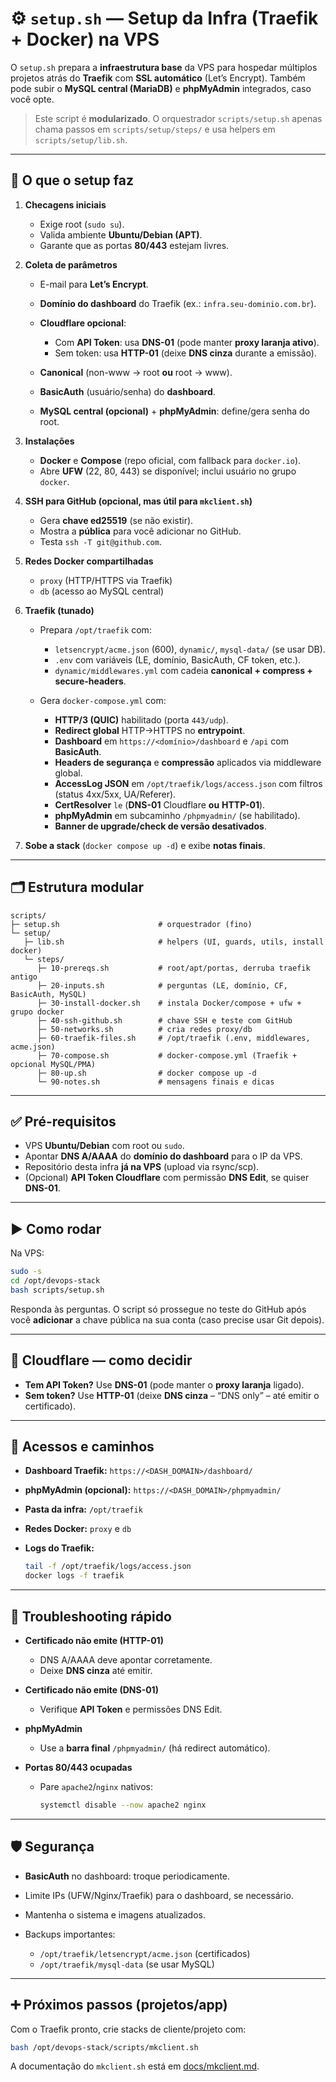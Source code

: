 # ⚙️ `setup.sh` — Setup da Infra (Traefik + Docker) na VPS

O `setup.sh` prepara a **infraestrutura base** da VPS para hospedar múltiplos projetos atrás do **Traefik** com **SSL automático** (Let’s Encrypt).
Também pode subir o **MySQL central (MariaDB)** e **phpMyAdmin** integrados, caso você opte.

> Este script é **modularizado**. O orquestrador `scripts/setup.sh` apenas chama passos em `scripts/setup/steps/` e usa helpers em `scripts/setup/lib.sh`.

---

## 🧭 O que o setup faz

1. **Checagens iniciais**

   * Exige root (`sudo su`).
   * Valida ambiente **Ubuntu/Debian (APT)**.
   * Garante que as portas **80/443** estejam livres.

2. **Coleta de parâmetros**

   * E-mail para **Let’s Encrypt**.
   * **Domínio do dashboard** do Traefik (ex.: `infra.seu-dominio.com.br`).
   * **Cloudflare opcional**:

     * Com **API Token**: usa **DNS-01** (pode manter **proxy laranja ativo**).
     * Sem token: usa **HTTP-01** (deixe **DNS cinza** durante a emissão).
   * **Canonical** (non-www → root **ou** root → www).
   * **BasicAuth** (usuário/senha) do **dashboard**.
   * **MySQL central (opcional)** + **phpMyAdmin**: define/gera senha do root.

3. **Instalações**

   * **Docker** e **Compose** (repo oficial, com fallback para `docker.io`).
   * Abre **UFW** (22, 80, 443) se disponível; inclui usuário no grupo `docker`.

4. **SSH para GitHub (opcional, mas útil para `mkclient.sh`)**

   * Gera **chave ed25519** (se não existir).
   * Mostra a **pública** para você adicionar no GitHub.
   * Testa `ssh -T git@github.com`.

5. **Redes Docker compartilhadas**

   * `proxy` (HTTP/HTTPS via Traefik)
   * `db` (acesso ao MySQL central)

6. **Traefik (tunado)**

   * Prepara `/opt/traefik` com:

     * `letsencrypt/acme.json` (600), `dynamic/`, `mysql-data/` (se usar DB).
     * `.env` com variáveis (LE, domínio, BasicAuth, CF token, etc.).
     * `dynamic/middlewares.yml` com cadeia **canonical + compress + secure-headers**.
   * Gera `docker-compose.yml` com:

     * **HTTP/3 (QUIC)** habilitado (porta `443/udp`).
     * **Redirect global** HTTP→HTTPS no **entrypoint**.
     * **Dashboard** em `https://<domínio>/dashboard` e `/api` com **BasicAuth**.
     * **Headers de segurança** e **compressão** aplicados via middleware global.
     * **AccessLog JSON** em `/opt/traefik/logs/access.json` com filtros (status 4xx/5xx, UA/Referer).
     * **CertResolver** `le` (**DNS-01** Cloudflare **ou** **HTTP-01**).
     * **phpMyAdmin** em subcaminho `/phpmyadmin/` (se habilitado).
     * **Banner de upgrade/check de versão desativados**.

7. **Sobe a stack** (`docker compose up -d`) e exibe **notas finais**.

---

## 🗂️ Estrutura modular

```
scripts/
├─ setup.sh                      # orquestrador (fino)
└─ setup/
   ├─ lib.sh                     # helpers (UI, guards, utils, install docker)
   └─ steps/
      ├─ 10-prereqs.sh           # root/apt/portas, derruba traefik antigo
      ├─ 20-inputs.sh            # perguntas (LE, domínio, CF, BasicAuth, MySQL)
      ├─ 30-install-docker.sh    # instala Docker/compose + ufw + grupo docker
      ├─ 40-ssh-github.sh        # chave SSH e teste com GitHub
      ├─ 50-networks.sh          # cria redes proxy/db
      ├─ 60-traefik-files.sh     # /opt/traefik (.env, middlewares, acme.json)
      ├─ 70-compose.sh           # docker-compose.yml (Traefik + opcional MySQL/PMA)
      ├─ 80-up.sh                # docker compose up -d
      └─ 90-notes.sh             # mensagens finais e dicas
```

---

## ✅ Pré-requisitos

* VPS **Ubuntu/Debian** com root ou `sudo`.
* Apontar **DNS A/AAAA** do **domínio do dashboard** para o IP da VPS.
* Repositório desta infra **já na VPS** (upload via rsync/scp).
* (Opcional) **API Token Cloudflare** com permissão **DNS Edit**, se quiser **DNS-01**.

---

## ▶️ Como rodar

Na VPS:

```bash
sudo -s
cd /opt/devops-stack
bash scripts/setup.sh
```

Responda às perguntas. O script só prossegue no teste do GitHub após você **adicionar** a chave pública na sua conta (caso precise usar Git depois).

---

## 🔐 Cloudflare — como decidir

* **Tem API Token?** Use **DNS-01** (pode manter o **proxy laranja** ligado).
* **Sem token?** Use **HTTP-01** (deixe **DNS cinza** – “DNS only” – até emitir o certificado).

---

## 🔎 Acessos e caminhos

* **Dashboard Traefik:** `https://<DASH_DOMAIN>/dashboard/`
* **phpMyAdmin (opcional):** `https://<DASH_DOMAIN>/phpmyadmin/`
* **Pasta da infra:** `/opt/traefik`
* **Redes Docker:** `proxy` e `db`
* **Logs do Traefik:**

  ```bash
  tail -f /opt/traefik/logs/access.json
  docker logs -f traefik
  ```

---

## 🧰 Troubleshooting rápido

* **Certificado não emite (HTTP-01)**

  * DNS A/AAAA deve apontar corretamente.
  * Deixe **DNS cinza** até emitir.

* **Certificado não emite (DNS-01)**

  * Verifique **API Token** e permissões DNS Edit.

* **phpMyAdmin**

  * Use a **barra final** `/phpmyadmin/` (há redirect automático).

* **Portas 80/443 ocupadas**

  * Pare `apache2`/`nginx` nativos:

    ```bash
    systemctl disable --now apache2 nginx
    ```

---

## 🛡️ Segurança

* **BasicAuth** no dashboard: troque periodicamente.
* Limite IPs (UFW/Nginx/Traefik) para o dashboard, se necessário.
* Mantenha o sistema e imagens atualizados.
* Backups importantes:

  * `/opt/traefik/letsencrypt/acme.json` (certificados)
  * `/opt/traefik/mysql-data` (se usar MySQL)

---

## ➕ Próximos passos (projetos/app)

Com o Traefik pronto, crie stacks de cliente/projeto com:

```bash
bash /opt/devops-stack/scripts/mkclient.sh
```

A documentação do `mkclient.sh` está em [docs/mkclient.md](mkclient.md).